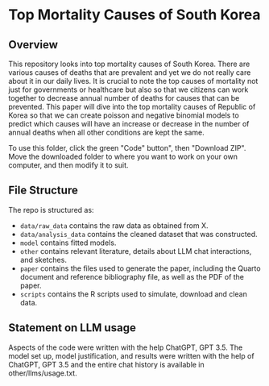# Top Mortality Causes of South Korea

## Overview

This repository looks into top mortality causes of South Korea. There are various causes of deaths that are prevalent and yet we do not really care about it in our daily lives. It is crucial to note the top causes of mortality not just for governments or healthcare but also so that we citizens can work together to decrease annual number of deaths for causes that can be prevented. This paper will dive into the top mortality causes of Republic of Korea so that we can create poisson and negative binomial models to predict which causes will have an increase or decrease in the number of annual deaths when all other conditions are kept the same.

To use this folder, click the green "Code" button", then "Download ZIP". Move the downloaded folder to where you want to work on your own computer, and then modify it to suit.


## File Structure

The repo is structured as:

-   `data/raw_data` contains the raw data as obtained from X.
-   `data/analysis_data` contains the cleaned dataset that was constructed.
-   `model` contains fitted models. 
-   `other` contains relevant literature, details about LLM chat interactions, and sketches.
-   `paper` contains the files used to generate the paper, including the Quarto document and reference bibliography file, as well as the PDF of the paper. 
-   `scripts` contains the R scripts used to simulate, download and clean data.


## Statement on LLM usage

Aspects of the code were written with the help ChatGPT, GPT 3.5. The model set up, model justification, and results were written with the help of ChatGPT, GPT 3.5 and the entire chat history is available in other/llms/usage.txt.
